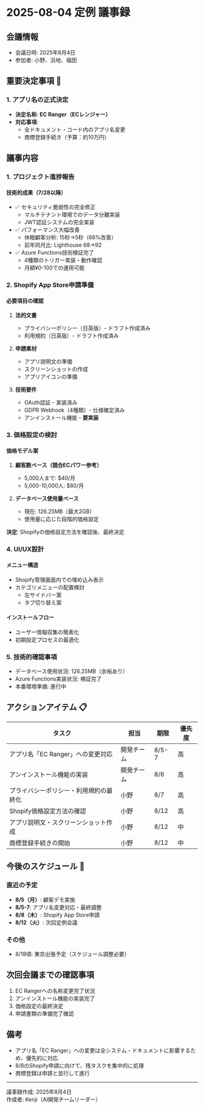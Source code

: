 # 2025-08-04 定例 議事録

## 会議情報
- 会議日時: 2025年8月4日
- 参加者: 小野、浜地、福田

## 重要決定事項 🎯

### 1. アプリ名の正式決定
- **決定名称**: **EC Ranger（ECレンジャー）**
- **対応事項**: 
  - 全ドキュメント・コード内のアプリ名変更
  - 商標登録手続き（予算：約10万円）

## 議事内容

### 1. プロジェクト進捗報告

#### 技術的成果（7/28以降）
- ✅ セキュリティ脆弱性の完全修正
  - マルチテナント環境でのデータ分離実装
  - JWT認証システムの完全実装
- ✅ パフォーマンス大幅改善
  - 休眠顧客分析: 15秒→5秒（66%改善）
  - 前年同月比: Lighthouse 68→92
- ✅ Azure Functions技術検証完了
  - 4種類のトリガー実装・動作確認
  - 月額¥0-100での運用可能

### 2. Shopify App Store申請準備

#### 必要項目の確認
1. **法的文書**
   - プライバシーポリシー（日英版）- ドラフト作成済み
   - 利用規約（日英版）- ドラフト作成済み

2. **申請素材**
   - アプリ説明文の準備
   - スクリーンショットの作成
   - アプリアイコンの準備

3. **技術要件**
   - OAuth認証 - 実装済み
   - GDPR Webhook（4種類）- 仕様確定済み
   - アンインストール機能 - **要実装**

### 3. 価格設定の検討

#### 価格モデル案
1. **顧客数ベース（競合ECパワー参考）**
   - 5,000人まで: $40/月
   - 5,000-10,000人: $80/月

2. **データベース使用量ベース**
   - 現在: 126.25MB（最大2GB）
   - 使用量に応じた段階的価格設定

**決定**: Shopifyの価格設定方法を確認後、最終決定

### 4. UI/UX設計

#### メニュー構造
- Shopify管理画面内での埋め込み表示
- カテゴリメニューの配置検討
  - 左サイドバー案
  - タブ切り替え案

#### インストールフロー
- ユーザー情報収集の簡素化
- 初期設定プロセスの最適化

### 5. 技術的確認事項

- データベース使用状況: 126.25MB（余裕あり）
- Azure Functions実装状況: 検証完了
- 本番環境準備: 進行中

## アクションアイテム 📋

| タスク                   | 担当    | 期限    | 優先度 |
| --------------------- | ----- | ----- | --- |
| アプリ名「EC Ranger」への変更対応 | 開発チーム | 8/5-7 | 高   |
| アンインストール機能の実装         | 開発チーム | 8/6   | 高   |
| プライバシーポリシー・利用規約の最終化   | 小野 | 8/7   | 高   |
| Shopify価格設定方法の確認      | 小野    | 8/12   | 高   |
| アプリ説明文・スクリーンショット作成    | 小野 | 8/12   | 中   |
| 商標登録手続きの開始            | 小野    | 8/12  | 中   |

## 今後のスケジュール 📅

### 直近の予定
- **8/5（月）**: 顧客デモ実施
- **8/5-7**: アプリ名変更対応・最終調整
- **8/8（木）**: Shopify App Store申請
- **8/12（火）**: 次回定例会議

### その他
- 8/18頃: 東京出張予定（スケジュール調整必要）

## 次回会議までの確認事項

1. EC Rangerへの名称変更完了状況
2. アンインストール機能の実装完了
3. 価格設定の最終決定
4. 申請書類の準備完了確認

## 備考

- アプリ名「EC Ranger」への変更は全システム・ドキュメントに影響するため、優先的に対応
- 8/8のShopify申請に向けて、残タスクを集中的に処理
- 商標登録は申請と並行して進行

---
議事録作成: 2025年8月4日  
作成者: Kenji（AI開発チームリーダー）